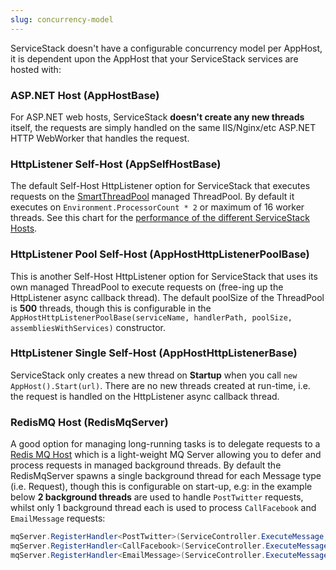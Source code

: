 ```yaml
---
slug: concurrency-model
---
```

ServiceStack doesn't have a configurable concurrency model per AppHost, it is dependent upon the AppHost that your ServiceStack services are hosted with:

### ASP.NET Host (AppHostBase)

For ASP.NET web hosts, ServiceStack **doesn't create any new threads** itself, the requests are simply handled on the same IIS/Nginx/etc ASP.NET HTTP WebWorker that handles the request.

### HttpListener Self-Host (AppSelfHostBase) 

The default Self-Host HttpListener option for ServiceStack that executes requests on the [SmartThreadPool](http://www.codeproject.com/Articles/7933/Smart-Thread-Pool) managed ThreadPool. By default it executes on `Environment.ProcessorCount * 2` or maximum of 16 worker threads. See this chart for the [performance of the different ServiceStack Hosts](https://github.com/ServiceStack/ServiceStack/blob/master/release-notes.md#new-much-faster-self-host).

### HttpListener Pool Self-Host (AppHostHttpListenerPoolBase)

This is another Self-Host HttpListener option for ServiceStack that uses its own managed ThreadPool to execute requests on (free-ing up the HttpListener async callback thread). The default poolSize of the ThreadPool is **500** threads, though this is configurable in the `AppHostHttpListenerPoolBase(serviceName, handlerPath, poolSize, assembliesWithServices)` constructor.

### HttpListener Single Self-Host (AppHostHttpListenerBase)

ServiceStack only creates a new thread on **Startup** when you call `new AppHost().Start(url)`. There are no new threads created at run-time, i.e. the request is handled on the HttpListener async callback thread.

### RedisMQ Host (RedisMqServer)

A good option for managing long-running tasks is to delegate requests to a [Redis MQ Host](https://github.com/ServiceStack/ServiceStack/wiki/Messaging-and-redis) which is a light-weight MQ Server allowing you to defer and process requests in managed background threads. By default the RedisMqServer spawns a single background thread for each Message type (i.e. Request), though this is configurable on start-up, e.g: in the example below **2 background threads** are used to handle `PostTwitter` requests, whilst only 1 background thread each is used to process `CallFacebook` and `EmailMessage` requests:

```csharp
mqServer.RegisterHandler<PostTwitter>(ServiceController.ExecuteMessage, noOfThreads:2);
mqServer.RegisterHandler<CallFacebook>(ServiceController.ExecuteMessage);
mqServer.RegisterHandler<EmailMessage>(ServiceController.ExecuteMessage);
```